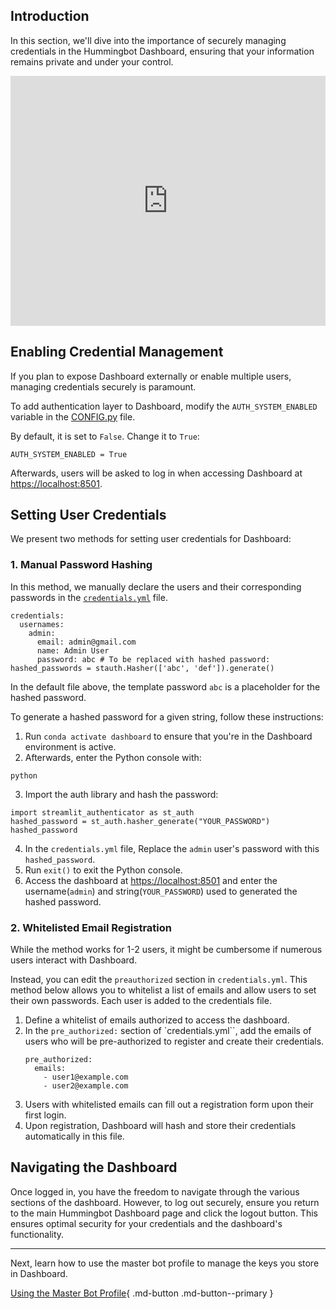 ## Introduction

In this section, we'll dive into the importance of securely managing credentials in the Hummingbot Dashboard, ensuring that your information remains private and under your control.

<iframe style="width:100%; min-height:400px;" src="https://www.youtube.com/embed/VmlD_WQVe4M?si=esn1bc-d2Up-wase" frameborder="0" allow="accelerometer; autoplay; encrypted-media; gyroscope; picture-in-picture" allowfullscreen></iframe>


## Enabling Credential Management

If you plan to expose Dashboard externally or enable multiple users, managing credentials securely is paramount.

To add authentication layer to Dashboard, modify the `AUTH_SYSTEM_ENABLED` variable in the [CONFIG.py](https://github.com/hummingbot/dashboard/blob/main/CONFIG.py) file.

By default, it is set to `False`. Change it to `True`:
```
AUTH_SYSTEM_ENABLED = True
```

Afterwards, users will be asked to log in when accessing Dashboard at <https://localhost:8501>.

## Setting User Credentials

We present two methods for setting user credentials for Dashboard:

### 1. Manual Password Hashing

In this method, we manually declare the users and their corresponding passwords in the [`credentials.yml`](https://github.com/hummingbot/dashboard/blob/main/credentials.yml) file.

```
credentials:
  usernames:
    admin:
      email: admin@gmail.com
      name: Admin User
      password: abc # To be replaced with hashed password: hashed_passwords = stauth.Hasher(['abc', 'def']).generate()
```
In the default file above, the template password `abc` is a placeholder for the hashed password.

To generate a hashed password for a given string, follow these instructions:

1. Run `conda activate dashboard` to ensure that you're in the Dashboard environment is active.
2. Afterwards, enter the Python console with:
  ```
  python
  ```
3. Import the auth library and hash the password:
  ```
  import streamlit_authenticator as st_auth
  hashed_password = st_auth.hasher_generate("YOUR_PASSWORD")
  hashed_password
  ```
4. In the `credentials.yml` file, Replace the `admin` user's password with this `hashed_password`.
3. Run `exit()` to exit the Python console.
4. Access the dashboard at <https://localhost:8501> and enter the username(`admin`) and string(`YOUR_PASSWORD`) used to generated the hashed password.


### 2. Whitelisted Email Registration

While the method works for 1-2 users, it might be cumbersome if numerous users interact with Dashboard. 

Instead, you can edit the `preauthorized` section in `credentials.yml`. This method below allows you to whitelist a list of emails and allow users to set their own passwords. Each user is added to the credentials file.

1. Define a whitelist of emails authorized to access the dashboard.
2. In the `pre_authorized:` section of `credentials.yml``, add the emails of users who will be pre-authorized to register and create their credentials.
    ```
    pre_authorized:
      emails:
        - user1@example.com
        - user2@example.com
    ```
3. Users with whitelisted emails can fill out a registration form upon their first login.
4. Upon registration, Dashboard will hash and store their credentials automatically in this file.


## Navigating the Dashboard

Once logged in, you have the freedom to navigate through the various sections of the dashboard. However, to log out securely, ensure you return to the main Hummingbot Dashboard page and click the logout button. This ensures optimal security for your credentials and the dashboard's functionality.

---

Next, learn how to use the master bot profile to manage the keys you store in Dashboard.

[Using the Master Bot Profile](3-master-bot-profile.md){ .md-button .md-button--primary }
